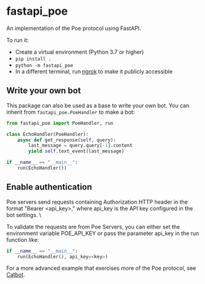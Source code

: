 # fastapi_poe

An implementation of the Poe protocol using FastAPI.

To run it:

- Create a virtual environment (Python 3.7 or higher)
- `pip install .`
- `python -m fastapi_poe`
- In a different terminal, run [ngrok](https://ngrok.com/) to make it publicly
  accessible

## Write your own bot

This package can also be used as a base to write your own bot. You can inherit from
`fastapi_poe.PoeHandler` to make a bot:

```python
from fastapi_poe import PoeHandler, run

class EchoHandler(PoeHandler):
    async def get_response(self, query):
        last_message = query.query[-1].content
        yield self.text_event(last_message)

if __name__ == "__main__":
    run(EchoHandler())
```
## Enable authentication
Poe servers send requests containing Authorization HTTP header in the format "Bearer <api_key>," where api_key is the API key configured in the bot settings. \

To validate the requests are from Poe Servers, you can either set the environment variable POE_API_KEY or pass the parameter api_key
in the run function like:

```python
if __name__ == "__main__":
    run(EchoHandler(), api_key=<key>)
```


For a more advanced example that exercises more of the Poe protocol, see
[Catbot](./src/fastapi_poe/samples/catbot.py).
